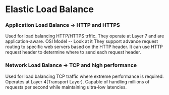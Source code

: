 # Elastic Load Balance

### Application Load Balance -> HTTP and HTTPS
Used for load balancing HTTP/HTTPS trffic. They operate at Layer 7 and are application-aware.
OSI Model -- Look at it
They support advance request routing to specific web servers based on the HTTP header.
It can use HTTP request header to determine where to send each request header.
### Network Load Balance -> TCP and high performance
Used for load balancing TCP traffic where extreme performance is required. Operates at Layer 4(Transport Layer).
Capable of handling millions of requests per second while maintaining ultra-low latencies.
